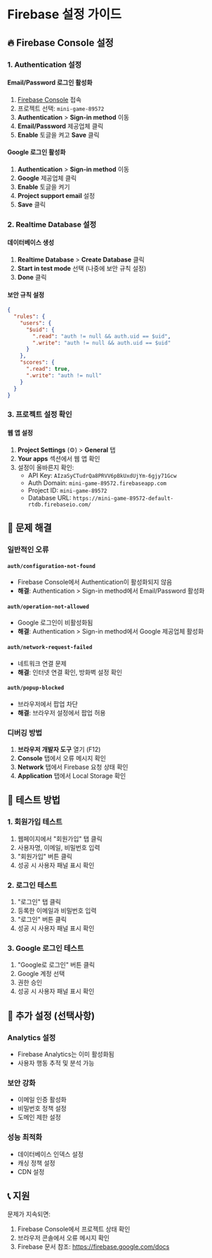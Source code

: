 # Firebase 설정 가이드

## 🔥 Firebase Console 설정

### 1. Authentication 설정

#### Email/Password 로그인 활성화
1. [Firebase Console](https://console.firebase.google.com/) 접속
2. 프로젝트 선택: `mini-game-89572`
3. **Authentication** > **Sign-in method** 이동
4. **Email/Password** 제공업체 클릭
5. **Enable** 토글을 켜고 **Save** 클릭

#### Google 로그인 활성화
1. **Authentication** > **Sign-in method** 이동
2. **Google** 제공업체 클릭
3. **Enable** 토글을 켜기
4. **Project support email** 설정
5. **Save** 클릭

### 2. Realtime Database 설정

#### 데이터베이스 생성
1. **Realtime Database** > **Create Database** 클릭
2. **Start in test mode** 선택 (나중에 보안 규칙 설정)
3. **Done** 클릭

#### 보안 규칙 설정
```json
{
  "rules": {
    "users": {
      "$uid": {
        ".read": "auth != null && auth.uid == $uid",
        ".write": "auth != null && auth.uid == $uid"
      }
    },
    "scores": {
      ".read": true,
      ".write": "auth != null"
    }
  }
}
```

### 3. 프로젝트 설정 확인

#### 웹 앱 설정
1. **Project Settings** (⚙️) > **General** 탭
2. **Your apps** 섹션에서 웹 앱 확인
3. 설정이 올바른지 확인:
   - API Key: `AIzaSyCTudrQa8PRVV6pBkUxdUjYm-6gjy71Gcw`
   - Auth Domain: `mini-game-89572.firebaseapp.com`
   - Project ID: `mini-game-89572`
   - Database URL: `https://mini-game-89572-default-rtdb.firebaseio.com/`

## 🚨 문제 해결

### 일반적인 오류

#### `auth/configuration-not-found`
- Firebase Console에서 Authentication이 활성화되지 않음
- **해결**: Authentication > Sign-in method에서 Email/Password 활성화

#### `auth/operation-not-allowed`
- Google 로그인이 비활성화됨
- **해결**: Authentication > Sign-in method에서 Google 제공업체 활성화

#### `auth/network-request-failed`
- 네트워크 연결 문제
- **해결**: 인터넷 연결 확인, 방화벽 설정 확인

#### `auth/popup-blocked`
- 브라우저에서 팝업 차단
- **해결**: 브라우저 설정에서 팝업 허용

### 디버깅 방법

1. **브라우저 개발자 도구** 열기 (F12)
2. **Console** 탭에서 오류 메시지 확인
3. **Network** 탭에서 Firebase 요청 상태 확인
4. **Application** 탭에서 Local Storage 확인

## 📝 테스트 방법

### 1. 회원가입 테스트
1. 웹페이지에서 "회원가입" 탭 클릭
2. 사용자명, 이메일, 비밀번호 입력
3. "회원가입" 버튼 클릭
4. 성공 시 사용자 패널 표시 확인

### 2. 로그인 테스트
1. "로그인" 탭 클릭
2. 등록한 이메일과 비밀번호 입력
3. "로그인" 버튼 클릭
4. 성공 시 사용자 패널 표시 확인

### 3. Google 로그인 테스트
1. "Google로 로그인" 버튼 클릭
2. Google 계정 선택
3. 권한 승인
4. 성공 시 사용자 패널 표시 확인

## 🔧 추가 설정 (선택사항)

### Analytics 설정
- Firebase Analytics는 이미 활성화됨
- 사용자 행동 추적 및 분석 가능

### 보안 강화
- 이메일 인증 활성화
- 비밀번호 정책 설정
- 도메인 제한 설정

### 성능 최적화
- 데이터베이스 인덱스 설정
- 캐싱 정책 설정
- CDN 설정

## 📞 지원

문제가 지속되면:
1. Firebase Console에서 프로젝트 상태 확인
2. 브라우저 콘솔에서 오류 메시지 확인
3. Firebase 문서 참조: https://firebase.google.com/docs
